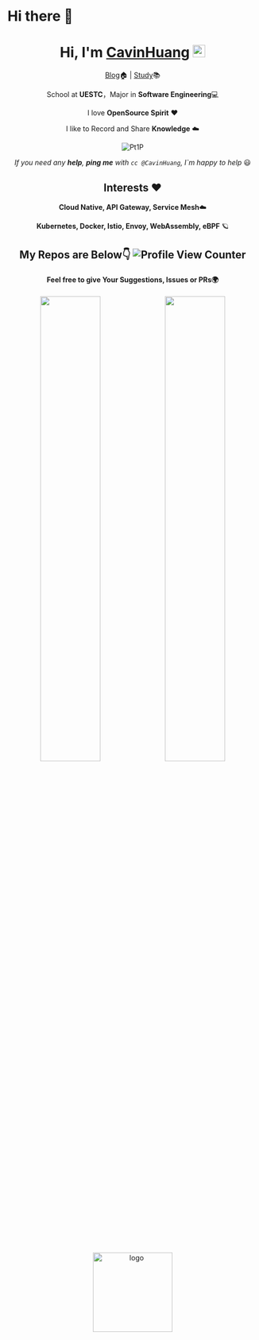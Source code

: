 # Hi there 👋

<!--
**CavinHuang/CavinHuang** is a ✨ _special_ ✨ repository because its `README.md` (this file) appears on your GitHub profile.

Here are some ideas to get you started:

- 🔭 I’m currently working on ...
- 🌱 I’m currently learning ...
- 👯 I’m looking to collaborate on ...
- 🤔 I’m looking for help with ...
- 💬 Ask me about ...
- 📫 How to reach me: ...
- 😄 Pronouns: ...
- ⚡ Fun fact: ...
-->


<div align="center">
  
<h1>Hi, I'm <a href="http://blog.zukmb.cn">CavinHuang</a> <img src="https://media.giphy.com/media/hvRJCLFzcasrR4ia7z/giphy.gif" width="25px"> </h1>
  
[Blog](http://blog.zukmb.cn)🏠  | [Study](https://github.com/CavinHuang/note)📚

School at **UESTC**，Major in **Software Engineering**💻

I love **OpenSource Spirit** ❤️

I like to Record and Share **Knowledge** ☁️
  
![Pt1P](https://user-images.githubusercontent.com/48784001/130169241-21e51597-9693-47ff-a304-de1812851cd7.gif)

*If you need any **help**, **ping me** with `cc @CavinHuang`, I`m happy to help* 😃


## Interests ❤️ 

**Cloud Native, API Gateway, Service Mesh**☁️

**Kubernetes, Docker, Istio, Envoy, WebAssembly, eBPF** 🪐

## My Repos are Below👇 ![Profile View Counter](https://komarev.com/ghpvc/?username=CavinHuang)

#### Feel free to give Your Suggestions, Issues or PRs🌍
  
<p align="center">
  <img width="49%" src="https://github-readme-stats.vercel.app/api?username=CavinHuang&show_icons=true&theme=tokyonight" />
  <img width="49%" src="https://github-readme-streak-stats.herokuapp.com/?user=CavinHuang&theme=tokyonight" />
</p>

<img src="https://github-profile-trophy.vercel.app/?username=xunzhuo&theme=flat&column=7&margin-w=10" alt="logo" height="160" align="center" />
  
  
</div>
